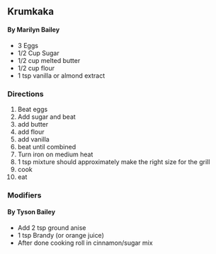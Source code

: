 ## Krumkaka ##
#### By Marilyn Bailey ####
* 3 Eggs  
* 1/2 Cup Sugar  
* 1/2 cup melted butter  
* 1/2 cup flour  
* 1 tsp vanilla or almond extract

### Directions ###
1. Beat eggs
2. Add sugar and beat
3. add butter 
4. add flour
5. add vanilla
6. beat until combined
7. Turn iron on medium heat
8. 1 tsp mixture should approximately make the right size for the grill
9. cook
10. eat

### Modifiers
#### By Tyson Bailey
* Add 2 tsp ground anise
* 1 tsp Brandy (or orange juice)
* After done cooking roll in cinnamon/sugar mix
